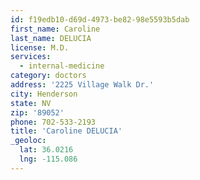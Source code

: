 ```yaml
---
id: f19edb10-d69d-4973-be82-98e5593b5dab
first_name: Caroline
last_name: DELUCIA
license: M.D.
services:
  - internal-medicine
category: doctors
address: '2225 Village Walk Dr.'
city: Henderson
state: NV
zip: '89052'
phone: 702-533-2193
title: 'Caroline DELUCIA'
_geoloc:
  lat: 36.0216
  lng: -115.086
---
```

